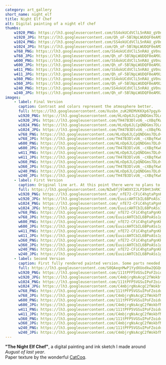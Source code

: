 ```yaml
---
category: art_gallery
short_name: night_elf
title: Night Elf Chef
alt: Digital painting of a night elf chef
thumbs:
    w1920_PNG: https://lh3.googleusercontent.com/SS4okUCdVClL5nRAU_gV0naaEFX5PqyNTxISxcgevLq4u1MSki36bug5bfPtb_2bp1yKgyfiPtSa3IMImCjEEHIkgG3iDWqUIQ_tYTY-jE6q6dtgK6XdXzhR3B1ynH8mhUdDrvEqJA=w355
    w1920_JPG: https://lh3.googleusercontent.com/Qh_oF-5BlNpLWUDQF0eAMXzKJ26TrzHkE-JqTRI1mPXTEhsyXTGBB3obGCCJwP9ejbVv0HrUGlD4QYX4LjMGjz6WjKmB-yUMzUTvsbi42B9TjRjCfAcEff6OZSC4K_w96hz21YXKqA=w355
    w1024_PNG: https://lh3.googleusercontent.com/SS4okUCdVClL5nRAU_gV0naaEFX5PqyNTxISxcgevLq4u1MSki36bug5bfPtb_2bp1yKgyfiPtSa3IMImCjEEHIkgG3iDWqUIQ_tYTY-jE6q6dtgK6XdXzhR3B1ynH8mhUdDrvEqJA=w284
    w1024_JPG: https://lh3.googleusercontent.com/Qh_oF-5BlNpLWUDQF0eAMXzKJ26TrzHkE-JqTRI1mPXTEhsyXTGBB3obGCCJwP9ejbVv0HrUGlD4QYX4LjMGjz6WjKmB-yUMzUTvsbi42B9TjRjCfAcEff6OZSC4K_w96hz21YXKqA=w284
    w768_PNG: https://lh3.googleusercontent.com/SS4okUCdVClL5nRAU_gV0naaEFX5PqyNTxISxcgevLq4u1MSki36bug5bfPtb_2bp1yKgyfiPtSa3IMImCjEEHIkgG3iDWqUIQ_tYTY-jE6q6dtgK6XdXzhR3B1ynH8mhUdDrvEqJA=w213
    w768_JPG: https://lh3.googleusercontent.com/Qh_oF-5BlNpLWUDQF0eAMXzKJ26TrzHkE-JqTRI1mPXTEhsyXTGBB3obGCCJwP9ejbVv0HrUGlD4QYX4LjMGjz6WjKmB-yUMzUTvsbi42B9TjRjCfAcEff6OZSC4K_w96hz21YXKqA=w213
    w600_PNG: https://lh3.googleusercontent.com/SS4okUCdVClL5nRAU_gV0naaEFX5PqyNTxISxcgevLq4u1MSki36bug5bfPtb_2bp1yKgyfiPtSa3IMImCjEEHIkgG3iDWqUIQ_tYTY-jE6q6dtgK6XdXzhR3B1ynH8mhUdDrvEqJA=w166
    w600_JPG: https://lh3.googleusercontent.com/Qh_oF-5BlNpLWUDQF0eAMXzKJ26TrzHkE-JqTRI1mPXTEhsyXTGBB3obGCCJwP9ejbVv0HrUGlD4QYX4LjMGjz6WjKmB-yUMzUTvsbi42B9TjRjCfAcEff6OZSC4K_w96hz21YXKqA=w166
    w411_PNG: https://lh3.googleusercontent.com/SS4okUCdVClL5nRAU_gV0naaEFX5PqyNTxISxcgevLq4u1MSki36bug5bfPtb_2bp1yKgyfiPtSa3IMImCjEEHIkgG3iDWqUIQ_tYTY-jE6q6dtgK6XdXzhR3B1ynH8mhUdDrvEqJA=w114
    w411_JPG: https://lh3.googleusercontent.com/Qh_oF-5BlNpLWUDQF0eAMXzKJ26TrzHkE-JqTRI1mPXTEhsyXTGBB3obGCCJwP9ejbVv0HrUGlD4QYX4LjMGjz6WjKmB-yUMzUTvsbi42B9TjRjCfAcEff6OZSC4K_w96hz21YXKqA=w114
    w360_PNG: https://lh3.googleusercontent.com/SS4okUCdVClL5nRAU_gV0naaEFX5PqyNTxISxcgevLq4u1MSki36bug5bfPtb_2bp1yKgyfiPtSa3IMImCjEEHIkgG3iDWqUIQ_tYTY-jE6q6dtgK6XdXzhR3B1ynH8mhUdDrvEqJA=w100
    w360_JPG: https://lh3.googleusercontent.com/Qh_oF-5BlNpLWUDQF0eAMXzKJ26TrzHkE-JqTRI1mPXTEhsyXTGBB3obGCCJwP9ejbVv0HrUGlD4QYX4LjMGjz6WjKmB-yUMzUTvsbi42B9TjRjCfAcEff6OZSC4K_w96hz21YXKqA=w100
    w240_PNG: https://lh3.googleusercontent.com/SS4okUCdVClL5nRAU_gV0naaEFX5PqyNTxISxcgevLq4u1MSki36bug5bfPtb_2bp1yKgyfiPtSa3IMImCjEEHIkgG3iDWqUIQ_tYTY-jE6q6dtgK6XdXzhR3B1ynH8mhUdDrvEqJA=w66
    w240_JPG: https://lh3.googleusercontent.com/Qh_oF-5BlNpLWUDQF0eAMXzKJ26TrzHkE-JqTRI1mPXTEhsyXTGBB3obGCCJwP9ejbVv0HrUGlD4QYX4LjMGjz6WjKmB-yUMzUTvsbi42B9TjRjCfAcEff6OZSC4K_w96hz21YXKqA=w66
images:
    - label: Final Version
      caption: Contrast and colors represent the atmosphere better.
      full: https://lh3.googleusercontent.com/Xusbn_zuK2REMVKKXp67pgyX4VQ93usHerT77FdGtcN06GevPI9oncKHbo254iO5iA5INqeHiHQiQqrfnjQUrVGe187GFLKHylIbtnZqOr1esoRFPziHuf3YmySqE9d9GHmQ8hX5aA=w1080-h1080
      w1920_PNG: https://lh3.googleusercontent.com/HLnDp6JLCpQNDGms7DLdvXZf9Z7R91Hr1vlEjFPL_hlZcuKuI8WDOVjdHAIIJWxdvOiXf7JMBIhbEF1OK9LJB-kjv1KXSA6KpMvtA1tyb6ZHPLuA1JUwzKZzOmCVHPwBr8WuoMEFLQ=w850
      w1920_JPG: https://lh3.googleusercontent.com/TH47B3DlvU6_-cXBqfKwO2Vx9mEwnxDVeuwICRLomORyHpm-6TX-S5feNsPnE3ilrbgoEp5Pq6vbbCIcOsbPNq11akgFrYBxKI7vpsj7RO31V0oLmVtlRC5lYhVlOefK1fNvZ_xYCQ=w850
      w1024_PNG: https://lh3.googleusercontent.com/HLnDp6JLCpQNDGms7DLdvXZf9Z7R91Hr1vlEjFPL_hlZcuKuI8WDOVjdHAIIJWxdvOiXf7JMBIhbEF1OK9LJB-kjv1KXSA6KpMvtA1tyb6ZHPLuA1JUwzKZzOmCVHPwBr8WuoMEFLQ=w711
      w1024_JPG: https://lh3.googleusercontent.com/TH47B3DlvU6_-cXBqfKwO2Vx9mEwnxDVeuwICRLomORyHpm-6TX-S5feNsPnE3ilrbgoEp5Pq6vbbCIcOsbPNq11akgFrYBxKI7vpsj7RO31V0oLmVtlRC5lYhVlOefK1fNvZ_xYCQ=w711
      w768_PNG: https://lh3.googleusercontent.com/HLnDp6JLCpQNDGms7DLdvXZf9Z7R91Hr1vlEjFPL_hlZcuKuI8WDOVjdHAIIJWxdvOiXf7JMBIhbEF1OK9LJB-kjv1KXSA6KpMvtA1tyb6ZHPLuA1JUwzKZzOmCVHPwBr8WuoMEFLQ=w533
      w768_JPG: https://lh3.googleusercontent.com/TH47B3DlvU6_-cXBqfKwO2Vx9mEwnxDVeuwICRLomORyHpm-6TX-S5feNsPnE3ilrbgoEp5Pq6vbbCIcOsbPNq11akgFrYBxKI7vpsj7RO31V0oLmVtlRC5lYhVlOefK1fNvZ_xYCQ=w533
      w600_PNG: https://lh3.googleusercontent.com/HLnDp6JLCpQNDGms7DLdvXZf9Z7R91Hr1vlEjFPL_hlZcuKuI8WDOVjdHAIIJWxdvOiXf7JMBIhbEF1OK9LJB-kjv1KXSA6KpMvtA1tyb6ZHPLuA1JUwzKZzOmCVHPwBr8WuoMEFLQ=w416
      w600_JPG: https://lh3.googleusercontent.com/TH47B3DlvU6_-cXBqfKwO2Vx9mEwnxDVeuwICRLomORyHpm-6TX-S5feNsPnE3ilrbgoEp5Pq6vbbCIcOsbPNq11akgFrYBxKI7vpsj7RO31V0oLmVtlRC5lYhVlOefK1fNvZ_xYCQ=w416
      w411_PNG: https://lh3.googleusercontent.com/HLnDp6JLCpQNDGms7DLdvXZf9Z7R91Hr1vlEjFPL_hlZcuKuI8WDOVjdHAIIJWxdvOiXf7JMBIhbEF1OK9LJB-kjv1KXSA6KpMvtA1tyb6ZHPLuA1JUwzKZzOmCVHPwBr8WuoMEFLQ=w285
      w411_JPG: https://lh3.googleusercontent.com/TH47B3DlvU6_-cXBqfKwO2Vx9mEwnxDVeuwICRLomORyHpm-6TX-S5feNsPnE3ilrbgoEp5Pq6vbbCIcOsbPNq11akgFrYBxKI7vpsj7RO31V0oLmVtlRC5lYhVlOefK1fNvZ_xYCQ=w285
      w360_PNG: https://lh3.googleusercontent.com/HLnDp6JLCpQNDGms7DLdvXZf9Z7R91Hr1vlEjFPL_hlZcuKuI8WDOVjdHAIIJWxdvOiXf7JMBIhbEF1OK9LJB-kjv1KXSA6KpMvtA1tyb6ZHPLuA1JUwzKZzOmCVHPwBr8WuoMEFLQ=w250
      w360_JPG: https://lh3.googleusercontent.com/TH47B3DlvU6_-cXBqfKwO2Vx9mEwnxDVeuwICRLomORyHpm-6TX-S5feNsPnE3ilrbgoEp5Pq6vbbCIcOsbPNq11akgFrYBxKI7vpsj7RO31V0oLmVtlRC5lYhVlOefK1fNvZ_xYCQ=w250
      w240_PNG: https://lh3.googleusercontent.com/HLnDp6JLCpQNDGms7DLdvXZf9Z7R91Hr1vlEjFPL_hlZcuKuI8WDOVjdHAIIJWxdvOiXf7JMBIhbEF1OK9LJB-kjv1KXSA6KpMvtA1tyb6ZHPLuA1JUwzKZzOmCVHPwBr8WuoMEFLQ=w166
      w240_JPG: https://lh3.googleusercontent.com/TH47B3DlvU6_-cXBqfKwO2Vx9mEwnxDVeuwICRLomORyHpm-6TX-S5feNsPnE3ilrbgoEp5Pq6vbbCIcOsbPNq11akgFrYBxKI7vpsj7RO31V0oLmVtlRC5lYhVlOefK1fNvZ_xYCQ=w166
    - label: First Version
      caption: Original line art. At this point there were no plans to paint it.
      full: https://lh3.googleusercontent.com/NZw8fj9lWOXYZJLPI0Ht3nRK13nJYXlghVtBdjZooQXs2huIxpc2kJ6eUg_Sle4yNTpDc-Co8PhP0tLSfgtFOKNNScuwwKmVdYxvPa5E5mkQVIfmx5OEKgLfjJPMJV2gEHyIXicW_A=w1080-h1080
      w1920_PNG: https://lh3.googleusercontent.com/_nfE72-CFiC4hgtaPgnKHV5VAgfTctQQ4iSwfEi9PH-DAU_Ik-CWCT01r2lcHX5v-1iFgHT8ZwLkyy8Ouj9ulqILWGubw-8Ms1PquCT3J-Iw7RhgV8aebhcSdERThZWkP1zsByjWNw=w850
      w1920_JPG: https://lh3.googleusercontent.com/EuuicAHTCbIL6BPoASs1gT8bF84nB0JY8pAw5zVthEjThwmEYX7fqcdXoBeq8oyTPaqQTxHG3icdX0bv8PhiphOhhlB_zCwUi2Ykladm0uySexK5MFHupb-FQhuHygciGVvRwNhWhg=w850
      w1024_PNG: https://lh3.googleusercontent.com/_nfE72-CFiC4hgtaPgnKHV5VAgfTctQQ4iSwfEi9PH-DAU_Ik-CWCT01r2lcHX5v-1iFgHT8ZwLkyy8Ouj9ulqILWGubw-8Ms1PquCT3J-Iw7RhgV8aebhcSdERThZWkP1zsByjWNw=w711
      w1024_JPG: https://lh3.googleusercontent.com/EuuicAHTCbIL6BPoASs1gT8bF84nB0JY8pAw5zVthEjThwmEYX7fqcdXoBeq8oyTPaqQTxHG3icdX0bv8PhiphOhhlB_zCwUi2Ykladm0uySexK5MFHupb-FQhuHygciGVvRwNhWhg=w711
      w768_PNG: https://lh3.googleusercontent.com/_nfE72-CFiC4hgtaPgnKHV5VAgfTctQQ4iSwfEi9PH-DAU_Ik-CWCT01r2lcHX5v-1iFgHT8ZwLkyy8Ouj9ulqILWGubw-8Ms1PquCT3J-Iw7RhgV8aebhcSdERThZWkP1zsByjWNw=w533
      w768_JPG: https://lh3.googleusercontent.com/EuuicAHTCbIL6BPoASs1gT8bF84nB0JY8pAw5zVthEjThwmEYX7fqcdXoBeq8oyTPaqQTxHG3icdX0bv8PhiphOhhlB_zCwUi2Ykladm0uySexK5MFHupb-FQhuHygciGVvRwNhWhg=w533
      w600_PNG: https://lh3.googleusercontent.com/_nfE72-CFiC4hgtaPgnKHV5VAgfTctQQ4iSwfEi9PH-DAU_Ik-CWCT01r2lcHX5v-1iFgHT8ZwLkyy8Ouj9ulqILWGubw-8Ms1PquCT3J-Iw7RhgV8aebhcSdERThZWkP1zsByjWNw=w416
      w600_JPG: https://lh3.googleusercontent.com/EuuicAHTCbIL6BPoASs1gT8bF84nB0JY8pAw5zVthEjThwmEYX7fqcdXoBeq8oyTPaqQTxHG3icdX0bv8PhiphOhhlB_zCwUi2Ykladm0uySexK5MFHupb-FQhuHygciGVvRwNhWhg=w416
      w411_PNG: https://lh3.googleusercontent.com/_nfE72-CFiC4hgtaPgnKHV5VAgfTctQQ4iSwfEi9PH-DAU_Ik-CWCT01r2lcHX5v-1iFgHT8ZwLkyy8Ouj9ulqILWGubw-8Ms1PquCT3J-Iw7RhgV8aebhcSdERThZWkP1zsByjWNw=w285
      w411_JPG: https://lh3.googleusercontent.com/EuuicAHTCbIL6BPoASs1gT8bF84nB0JY8pAw5zVthEjThwmEYX7fqcdXoBeq8oyTPaqQTxHG3icdX0bv8PhiphOhhlB_zCwUi2Ykladm0uySexK5MFHupb-FQhuHygciGVvRwNhWhg=w285
      w360_PNG: https://lh3.googleusercontent.com/_nfE72-CFiC4hgtaPgnKHV5VAgfTctQQ4iSwfEi9PH-DAU_Ik-CWCT01r2lcHX5v-1iFgHT8ZwLkyy8Ouj9ulqILWGubw-8Ms1PquCT3J-Iw7RhgV8aebhcSdERThZWkP1zsByjWNw=w250
      w360_JPG: https://lh3.googleusercontent.com/EuuicAHTCbIL6BPoASs1gT8bF84nB0JY8pAw5zVthEjThwmEYX7fqcdXoBeq8oyTPaqQTxHG3icdX0bv8PhiphOhhlB_zCwUi2Ykladm0uySexK5MFHupb-FQhuHygciGVvRwNhWhg=w250
      w240_PNG: https://lh3.googleusercontent.com/_nfE72-CFiC4hgtaPgnKHV5VAgfTctQQ4iSwfEi9PH-DAU_Ik-CWCT01r2lcHX5v-1iFgHT8ZwLkyy8Ouj9ulqILWGubw-8Ms1PquCT3J-Iw7RhgV8aebhcSdERThZWkP1zsByjWNw=w166
      w240_JPG: https://lh3.googleusercontent.com/EuuicAHTCbIL6BPoASs1gT8bF84nB0JY8pAw5zVthEjThwmEYX7fqcdXoBeq8oyTPaqQTxHG3icdX0bv8PhiphOhhlB_zCwUi2Ykladm0uySexK5MFHupb-FQhuHygciGVvRwNhWhg=w166
    - label: Second Version
      caption: First fully rendered painted version. Some parts needed to be fixed and the tone and colors tuned.
      full: https://lh3.googleusercontent.com/S0QAeqnMwP1YydXUodkw2QGQnNoHah6GnvbknccbdB9SC79OaEhLfduIbMRgTH5bUufnHTJcaCWDhyxG_InI4Kdh1TrUSJqKmBWlJbISNcObG6sj2-422_JHh799SKeYkbEufsqJVA=w1080-h1080
      w1920_PNG: https://lh3.googleusercontent.com/111tPFP5VGSuIPoFZoidu-C-oLERzdU_z05y_l9RTf9OzBpxpZxdeTLhQQOMLiP-mT6RI4KPl7bGgpuKGsphTpTqDows0Jt9IRsJRGxv11iC7FN5uboOleyA9b-DWobStaQNGYqZPg=w850
      w1920_JPG: https://lh3.googleusercontent.com/C4mbjrgNsAcgC2fWokbfMpdDOLJmDbAD9G5tbiysD_VC09HqG3CO8MODQWX39VIbvA14Y-VakQbzco8xXxcbfhknxgGF2OhEZcRxl-uaPoTvBoqzVUD6CYsP5ZPW8zFqT52APtE4qg=w850
      w1024_PNG: https://lh3.googleusercontent.com/111tPFP5VGSuIPoFZoidu-C-oLERzdU_z05y_l9RTf9OzBpxpZxdeTLhQQOMLiP-mT6RI4KPl7bGgpuKGsphTpTqDows0Jt9IRsJRGxv11iC7FN5uboOleyA9b-DWobStaQNGYqZPg=w711
      w1024_JPG: https://lh3.googleusercontent.com/C4mbjrgNsAcgC2fWokbfMpdDOLJmDbAD9G5tbiysD_VC09HqG3CO8MODQWX39VIbvA14Y-VakQbzco8xXxcbfhknxgGF2OhEZcRxl-uaPoTvBoqzVUD6CYsP5ZPW8zFqT52APtE4qg=w711
      w768_PNG: https://lh3.googleusercontent.com/111tPFP5VGSuIPoFZoidu-C-oLERzdU_z05y_l9RTf9OzBpxpZxdeTLhQQOMLiP-mT6RI4KPl7bGgpuKGsphTpTqDows0Jt9IRsJRGxv11iC7FN5uboOleyA9b-DWobStaQNGYqZPg=w533
      w768_JPG: https://lh3.googleusercontent.com/C4mbjrgNsAcgC2fWokbfMpdDOLJmDbAD9G5tbiysD_VC09HqG3CO8MODQWX39VIbvA14Y-VakQbzco8xXxcbfhknxgGF2OhEZcRxl-uaPoTvBoqzVUD6CYsP5ZPW8zFqT52APtE4qg=w533
      w600_PNG: https://lh3.googleusercontent.com/111tPFP5VGSuIPoFZoidu-C-oLERzdU_z05y_l9RTf9OzBpxpZxdeTLhQQOMLiP-mT6RI4KPl7bGgpuKGsphTpTqDows0Jt9IRsJRGxv11iC7FN5uboOleyA9b-DWobStaQNGYqZPg=w416
      w600_JPG: https://lh3.googleusercontent.com/C4mbjrgNsAcgC2fWokbfMpdDOLJmDbAD9G5tbiysD_VC09HqG3CO8MODQWX39VIbvA14Y-VakQbzco8xXxcbfhknxgGF2OhEZcRxl-uaPoTvBoqzVUD6CYsP5ZPW8zFqT52APtE4qg=w416
      w411_PNG: https://lh3.googleusercontent.com/111tPFP5VGSuIPoFZoidu-C-oLERzdU_z05y_l9RTf9OzBpxpZxdeTLhQQOMLiP-mT6RI4KPl7bGgpuKGsphTpTqDows0Jt9IRsJRGxv11iC7FN5uboOleyA9b-DWobStaQNGYqZPg=w285
      w411_JPG: https://lh3.googleusercontent.com/C4mbjrgNsAcgC2fWokbfMpdDOLJmDbAD9G5tbiysD_VC09HqG3CO8MODQWX39VIbvA14Y-VakQbzco8xXxcbfhknxgGF2OhEZcRxl-uaPoTvBoqzVUD6CYsP5ZPW8zFqT52APtE4qg=w285
      w360_PNG: https://lh3.googleusercontent.com/111tPFP5VGSuIPoFZoidu-C-oLERzdU_z05y_l9RTf9OzBpxpZxdeTLhQQOMLiP-mT6RI4KPl7bGgpuKGsphTpTqDows0Jt9IRsJRGxv11iC7FN5uboOleyA9b-DWobStaQNGYqZPg=w250
      w360_JPG: https://lh3.googleusercontent.com/C4mbjrgNsAcgC2fWokbfMpdDOLJmDbAD9G5tbiysD_VC09HqG3CO8MODQWX39VIbvA14Y-VakQbzco8xXxcbfhknxgGF2OhEZcRxl-uaPoTvBoqzVUD6CYsP5ZPW8zFqT52APtE4qg=w250
      w240_PNG: https://lh3.googleusercontent.com/111tPFP5VGSuIPoFZoidu-C-oLERzdU_z05y_l9RTf9OzBpxpZxdeTLhQQOMLiP-mT6RI4KPl7bGgpuKGsphTpTqDows0Jt9IRsJRGxv11iC7FN5uboOleyA9b-DWobStaQNGYqZPg=w166
      w240_JPG: https://lh3.googleusercontent.com/C4mbjrgNsAcgC2fWokbfMpdDOLJmDbAD9G5tbiysD_VC09HqG3CO8MODQWX39VIbvA14Y-VakQbzco8xXxcbfhknxgGF2OhEZcRxl-uaPoTvBoqzVUD6CYsP5ZPW8zFqT52APtE4qg=w166
---
```


**"The Night Elf Chef"**, a digital painting and ink sketch I made around *August of last year*.  
Paper texture by the wonderful [CatCoq](https://www.instagram.com/catcoq/).
